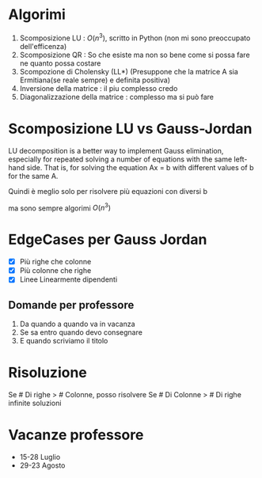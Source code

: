 # Algorimi
1. Scomposizione LU : $O(n^3)$, scritto in Python (non mi sono preoccupato dell'efficenza) 
2. Scomposizione QR : So che esiste ma non so bene come si possa fare ne quanto possa costare
3. Scompozione di Cholensky (LL*) (Presuppone che la matrice A sia Ermitiana(se reale sempre) e definita positiva)
4. Inversione della matrice : il piu complesso credo
5. Diagonalizzazione della matrice : complesso ma si può fare

# Scomposizione LU vs Gauss-Jordan
LU decomposition is a better way to implement Gauss elimination, especially for repeated solving a number of equations with the same left-hand side. That is, for solving the equation Ax = b with different values of b for the same A.

Quindi è meglio solo per risolvere più equazioni con diversi b

ma sono sempre algorimi $O(n^3)$

# EdgeCases per Gauss Jordan
- [x] Più righe che colonne
- [x] Più colonne che righe
- [x] Linee Linearmente dipendenti

## Domande per professore
1. Da quando a quando va in vacanza
2. Se sa entro quando devo consegnare
3. E quando scriviamo il titolo

# Risoluzione
Se # Di righe > # Colonne, posso risolvere
Se # Di Colonne > # Di righe infinite soluzioni

# Vacanze professore
- 15-28 Luglio
- 29-23 Agosto

